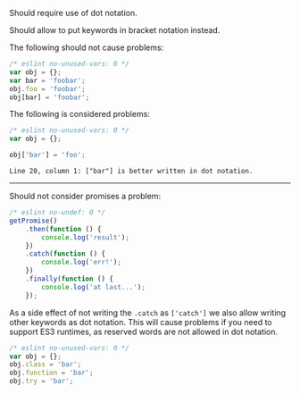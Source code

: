 Should require use of dot notation.

Should allow to put keywords in bracket notation instead.

The following should not cause problems:
```js
/* eslint no-unused-vars: 0 */
var obj = {};
var bar = 'foobar';
obj.foo = 'foobar';
obj[bar] = 'foobar';
```

The following is considered problems:

```js
/* eslint no-unused-vars: 0 */
var obj = {};

obj['bar'] = 'foo';
```
```output
Line 20, column 1: ["bar"] is better written in dot notation.
```

---

Should not consider promises a problem:

```js
/* eslint no-undef: 0 */
getPromise()
    .then(function () {
        console.log('result');
    })
    .catch(function () {
        console.log('err!');
    })
    .finally(function () {
        console.log('at last...');
    });
```

As a side effect of not writing the `.catch` as `['catch']` we also allow
writing other keywords as dot notation. This will cause problems if you need to
support ES3 runtimes, as reserved words are not allowed in dot notation.

```js
/* eslint no-unused-vars: 0 */
var obj = {};
obj.class = 'bar';
obj.function = 'bar';
obj.try = 'bar';
```
